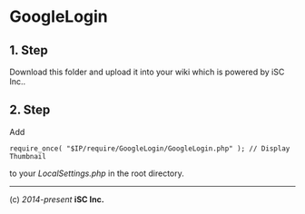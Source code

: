GoogleLogin
====

## 1. Step
Download this folder and upload it into your wiki which is powered by iSC Inc..

## 2. Step
Add

    require_once( "$IP/require/GoogleLogin/GoogleLogin.php" ); // Display Thumbnail

to your *LocalSettings.php* in the root directory.


----
(c) *2014-present* **iSC Inc.**
